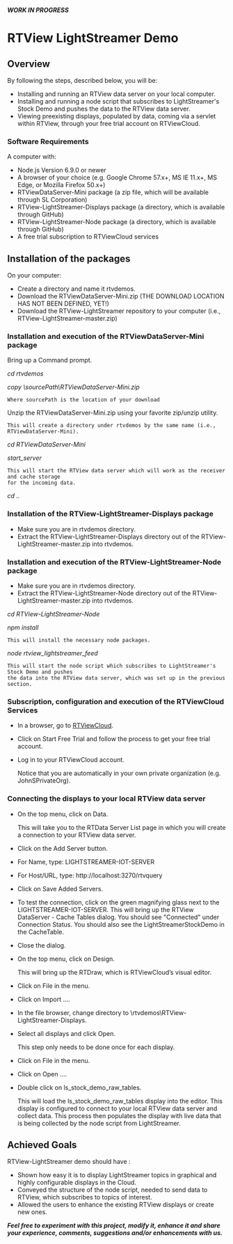 **_WORK IN PROGRESS_**

# RTView LightStreamer Demo

## Overview
By following the steps, described below, you will be:
* Installing and running an RTView data server on your local computer.
* Installing and running a node script that subscribes to LightStreamer's Stock Demo and pushes the data to the RTView data server.
* Viewing preexisting displays, populated by data, coming via a servlet within RTView, through your free trial account on RTViewCloud.


### Software Requirements
A computer with:
* Node.js Version 6.9.0 or newer
* A browser of your choice (e.g. Google Chrome 57.x+, MS IE 11.x+, MS Edge, or Mozilla Firefox 50.x+)
* RTViewDataServer-Mini package (a zip file, which will be available through SL Corporation)
* RTView-LightStreamer-Displays package (a directory, which is available through GitHub)
* RTView-LightStreamer-Node package (a directory, which is available through GitHub)
* A free trial subscription to RTViewCloud services


## Installation of the packages

On your computer:

* Create a directory and name it rtvdemos.
* Download the RTViewDataServer-Mini.zip (THE DOWNLOAD LOCATION HAS NOT BEEN DEFINED, YET!)
* Download the RTView-LightStreamer repository to your computer (i.e., RTView-LightStreamer-master.zip)

### Installation and execution of the RTViewDataServer-Mini package
Bring up a Command prompt.

*cd rtvdemos*

*copy \sourcePath\RTViewDataServer-Mini.zip*

	Where sourcePath is the location of your download

Unzip the RTViewDataServer-Mini.zip using your favorite zip/unzip utility.

	This will create a directory under rtvdemos by the same name (i.e., RTViewDataServer-Mini).

*cd RTViewDataServer-Mini*

*start_server*

	This will start the RTView data server which will work as the receiver and cache storage 
	for the incoming data.

*cd ..*


### Installation of the RTView-LightStreamer-Displays package

* Make sure you are in rtvdemos directory.
* Extract the RTView-LightStreamer-Displays directory out of the RTView-LightStreamer-master.zip into rtvdemos.


### Installation and execution of the RTView-LightStreamer-Node package

* Make sure you are in rtvdemos directory.
* Extract the RTView-LightStreamer-Node directory out of the RTView-LightStreamer-master.zip into rtvdemos.

*cd RTView-LightStreamer-Node*

*npm install*

	This will install the necessary node packages.

*node rtview_lightstreamer_feed*

	This will start the node script which subscribes to LightStreamer's Stock Demo and pushes 
	the data into the RTView data server, which was set up in the previous section.


### Subscription, configuration and execution of the RTViewCloud Services

* In a browser, go to [RTViewCloud](http://rtviewcloud.sl.com/).

* Click on Start Free Trial and follow the process to get your free trial account.

* Log in to your RTViewCloud account.

	Notice that you are automatically in your own private organization (e.g. JohnSPrivateOrg).
	
### Connecting the displays to your local RTView data server

* On the top menu, click on Data.

	This will take you to the RTData Server List page in which you will create a connection 
	to your RTView data server.
	
* Click on the Add Server button.

* For Name, type:
LIGHTSTREAMER-IOT-SERVER

* For Host/URL, type:
http://localhost:3270/rtvquery

* Click on Save Added Servers.

* To test the connection, click on the green magnifying glass next to the LIGHTSTREAMER-IOT-SERVER.
	This will bring up the RTView DataServer - Cache Tables dialog.
	You should see "Connected" under Connection Status. 
	You should also see the LightStreamerStockDemo in the CacheTable.
	
* Close the dialog.

* On the top menu, click on Design.

	This will bring up the RTDraw, which is RTViewCloud’s visual editor.
	
* Click on File in the menu.

* Click on Import ….

* In the file browser, change directory to \rtvdemos\RTView-LightStreamer-Displays.

* Select all displays and click Open.

	This step only needs to be done once for each display.

* Click on File in the menu.

* Click on Open ….

* Double click on ls_stock_demo_raw_tables.

	This will load the ls_stock_demo_raw_tables display into the editor. 
	This display is configured to connect to your local RTView data server and collect data. This process then populates the display with live data that is being collected by the node script from LightStreamer.


## Achieved Goals
RTView-LightStreamer demo should have : 
* Shown how easy it is to display LightStreamer topics in graphical and highly configurable displays in the Cloud.
* Conveyed the structure of the node script, needed to send data to RTView, which subscribes to topics of interest.
* Allowed the users to enhance the existing RTView displays or create new ones.

**_Feel free to experiment with this project, modify it, enhance it and share your experience, comments, suggestions and/or enhancements with us._**

